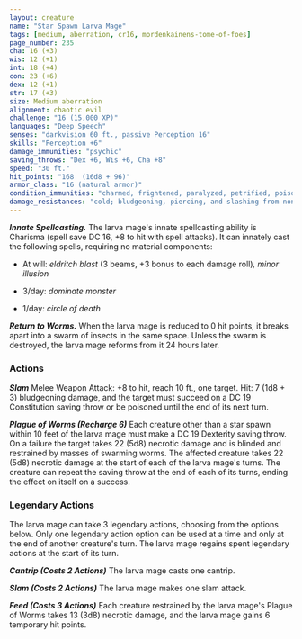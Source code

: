 ```yaml
---
layout: creature
name: "Star Spawn Larva Mage"
tags: [medium, aberration, cr16, mordenkainens-tome-of-foes]
page_number: 235
cha: 16 (+3)
wis: 12 (+1)
int: 18 (+4)
con: 23 (+6)
dex: 12 (+1)
str: 17 (+3)
size: Medium aberration
alignment: chaotic evil
challenge: "16 (15,000 XP)"
languages: "Deep Speech"
senses: "darkvision 60 ft., passive Perception 16"
skills: "Perception +6"
damage_immunities: "psychic"
saving_throws: "Dex +6, Wis +6, Cha +8"
speed: "30 ft."
hit_points: "168  (16d8 + 96)"
armor_class: "16 (natural armor)"
condition_immunities: "charmed, frightened, paralyzed, petrified, poisoned, restrained"
damage_resistances: "cold; bludgeoning, piercing, and slashing from nonmagical attacks"
---
```


***Innate Spellcasting.*** The larva mage's innate spellcasting ability is Charisma (spell save DC 16, +8 to hit with spell attacks). It can innately cast the following spells, requiring no material components:

* At will: <i>eldritch blast </i>(3 beams, +3 bonus to each damage roll)<i>, minor illusion</i>

* 3/day: <i>dominate monster</i>

* 1/day: <i>circle of death</i>


***Return to Worms.*** When the larva mage is reduced to 0 hit points, it breaks apart into a swarm of insects in the same space. Unless the swarm is destroyed, the larva mage reforms from it 24 hours later.

### Actions

***Slam*** Melee Weapon Attack: +8 to hit, reach 10 ft., one target. Hit: 7 (1d8 + 3) bludgeoning damage, and the target must succeed on a DC 19 Constitution saving throw or be poisoned until the end of its next turn.

***Plague of Worms (Recharge 6)*** Each creature other than a star spawn within 10 feet of the larva mage must make a DC 19 Dexterity saving throw. On a failure the target takes 22 (5d8) necrotic damage and is blinded and restrained by masses of swarming worms. The affected creature takes 22 (5d8) necrotic damage at the start of each of the larva mage's turns. The creature can repeat the saving throw at the end of each of its turns, ending the effect on itself on a success.

### Legendary Actions

The larva mage can take 3 legendary actions, choosing from the options below. Only one legendary action option can be used at a time and only at the end of another creature's turn. The larva mage regains spent legendary actions at the start of its turn.

***Cantrip (Costs 2 Actions)*** The larva mage casts one cantrip.

***Slam (Costs 2 Actions)*** The larva mage makes one slam attack.

***Feed (Costs 3 Actions)*** Each creature restrained by the larva mage's Plague of Worms takes 13 (3d8) necrotic damage, and the larva mage gains 6 temporary hit points.
